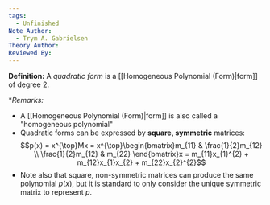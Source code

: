 ```yaml
---
tags:
  - Unfinished
Note Author:
  - Trym A. Gabrielsen
Theory Author: 
Reviewed By:
---
```

**Definition:**
A *quadratic form* is a [[Homogeneous Polynomial (Form)|form]] of degree 2.

**Remarks:*
- A [[Homogeneous Polynomial (Form)|form]] is also called a "homogeneous polynomial"
- Quadratic forms can be expressed by **square, symmetric** matrices:
$$p(x) = x^{\top}Mx = x^{\top}\begin{bmatrix}m_{11} & \frac{1}{2}m_{12} \\ \frac{1}{2}m_{12} & m_{22} \end{bmatrix}x = m_{11}x_{1}^{2} + m_{12}x_{1}x_{2} + m_{22}x_{2}^{2}$$
- Note also that square, non-symmetric matrices can produce the same polynomial $p(x)$, but it is standard to only consider the unique symmetric matrix to represent $p$.